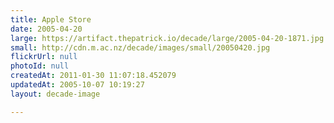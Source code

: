 ```yaml
---
title: Apple Store
date: 2005-04-20
large: https://artifact.thepatrick.io/decade/large/2005-04-20-1871.jpg
small: http://cdn.m.ac.nz/decade/images/small/20050420.jpg
flickrUrl: null
photoId: null
createdAt: 2011-01-30 11:07:18.452079
updatedAt: 2005-10-07 10:19:27
layout: decade-image

---
```


